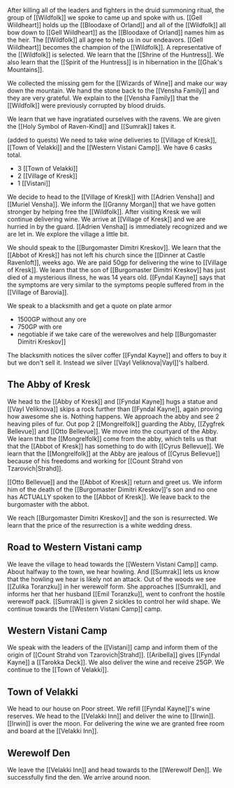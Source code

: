 After killing all of the leaders and fighters in the druid summoning ritual, the group of [[Wildfolk]] we spoke to came up and spoke with us. [[Gell Wiildheart]] holds up the [[Bloodaxe of Orland]] and all of the [[Wildfolk]] all bow down to [[Gell Wiildheart]] as the [[Bloodaxe of Orland]] names him as the heir. The [[Wildfolk]] all agree to help us in our endeavors. [[Gell Wiildheart]] becomes the champion of the [[Wildfolk]]. A representative of the [[Wildfolk]] is selected. We learn that the [[Shrine of the Huntress]]. We also learn that the [[Spirit of the Huntress]] is in hibernation in the [[Ghak's Mountains]].

We collected the missing gem for the [[Wizards of Wine]] and make our way down the mountain. We hand the stone back to the [[Vensha Family]] and they are very grateful. We explain to the [[Vensha Family]] that the [[Wildfolk]] were previously corrupted by blood druids.

We learn that we have ingratiated ourselves with the ravens. We are given the [[Holy Symbol of Raven-Kind]] and [[Sumrak]] takes it.

(added to quests)
We need to take wine deliveries to [[Village of Kresk]], [[Town of Velakki]] and the [[Western Vistani Camp]]. We have 6 casks total.
- 3 [[Town of Velakki]]
- 2 [[Village of Kresk]]
- 1 [[Vistani]]

We decide to head to the [[Village of Kresk]] with [[Adrien Vensha]] and [[Muriel Vensha]]. We inform the [[Granny Morgan]] that we have gotten stronger by helping free the [[Wildfolk]]. After visiting Kresk we will continue delivering wine. We arrive at [[Village of Kresk]] and we are hurried in by the guard. [[Adrien Vensha]] is immediately recognized and we are let in. We explore the village a little bit.

We should speak to the [[Burgomaster Dimitri Kreskov]]. We learn that the [[Abbot of Kresk]] has not left his church since the [[Dinner at Castle Ravenloft]], weeks ago.
We are paid 50gp for delivering the wine to [[Village of Kresk]]. We learn that the son of [[Burgomaster Dimitri Kreskov]] has just died of a mysterious illness, he was 14 years old. [[Fyndal Kayne]] says that the symptoms are very similar to the symptoms people suffered from in the [[Village of Barovia]].

We speak to a blacksmith and get a quote on plate armor
- 1500GP without any ore
- 750GP with ore
- negotiable if we take care of the werewolves and help [[Burgomaster Dimitri Kreskov]]

The blacksmith notices the silver coffer [[Fyndal Kayne]] and offers to buy it but we don't sell it. Instead we silver [[Vayl Veliknova|Vayl]]'s halberd.

## The Abby of Kresk

We head to the [[Abby of Kresk]] and [[Fyndal Kayne]] hugs a statue and [[Vayl Veliknova]] skips a rock further than [[Fyndal Kayne]], again proving how awesome she is. Nothing happens. We approach the abby and see 2 heaving piles of fur. Out pop 2 [[Mongrelfolk]] guarding the Abby, [[Zygfrek Bellevue]] and [[Otto Bellevue]]. We move into the courtyard of the Abby. We learn that the [[Mongrelfolk]] come from the abby, which tells us that that the [[Abbot of Kresk]] has something to do with [[Cyrus Bellevue]]. We learn that the [[Mongrelfolk]] at the Abby are jealous of [[Cyrus Bellevue]] because of his freedoms and working for [[Count Strahd von Tzarovich|Strahd]].

[[Otto Bellevue]] and the [[Abbot of Kresk]] return and greet us. We inform him of the death of the [[Burgomaster Dimitri Kreskov]]'s son and no one has ACTUALLY spoken to the [[Abbot of Kresk]]. We leave back to the burgomaster with the abbot.

We reach [[Burgomaster Dimitri Kreskov]] and the son is resurrected. We learn that the price of the resurrection is a white wedding dress.

## Road to Western Vistani camp

We leave the village to head towards the [[Western Vistani Camp]] camp. About halfway to the town, we hear howling. And [[Sumrak]] lets us know that the howling we hear is likely not an attack. Out of the woods we see [[Zulika Toranzku]] in her werewolf form. She approaches [[Sumrak]], and informs her that her husband [[Emil Toranzku]], went to confront the hostile werewolf pack. [[Sumrak]] is given 2 sickles to control her wild shape. We continue towards the [[Western Vistani Camp]] camp.
## Western Vistani Camp

We speak with the leaders of the [[Vistani]] camp and inform them of the origin of [[Count Strahd von Tzarovich|Strahd]].  [[Aribella]] gives [[Fyndal Kayne]] a [[Tarokka Deck]]. We also deliver the wine and receive 25GP. We continue to the [[Town of Velakki]].

##  Town of Velakki

We head to our house on Poor street. We refill [[Fyndal Kayne]]'s wine reserves. We head to the [[Velakki Inn]] and deliver the wine to [[Irwin]]. [[Irwin]] is over the moon. For delivering the wine we are granted free room and board at the [[Velakki Inn]].

## Werewolf Den

We leave the [[Velakki Inn]] and head towards to the [[Werewolf Den]]. We successfully find the den. We arrive around noon.